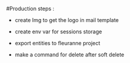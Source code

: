 #Production steps :

 - create Img to get the logo in mail template
 
 - create env var for sessions storage
 
 - export entities to fleuranne project 
 
 - make a command for delete after soft delete